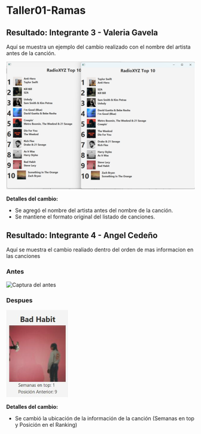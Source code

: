 # Taller01-Ramas
## Resultado: Integrante 3 - Valeria Gavela

Aquí se muestra un ejemplo del cambio realizado con el nombre del artista antes de la canción.

![Captura del cambio](img/cambiocancion.png)

**Detalles del cambio:**
- Se agregó el nombre del artista antes del nombre de la canción.
- Se mantiene el formato original del listado de canciones.


## Resultado: Integrante $4$ - Angel Cedeño

Aquí se muestra el cambio realiado dentro del orden de mas informacion en las canciones
### Antes
![Captura del antes](img/image-2.png)

### Despues
![Captura del despues](img/image.png)

**Detalles del cambio:**
- Se cambió la ubicación de la información de la canción (Semanas en top y Posición en el Ranking)
